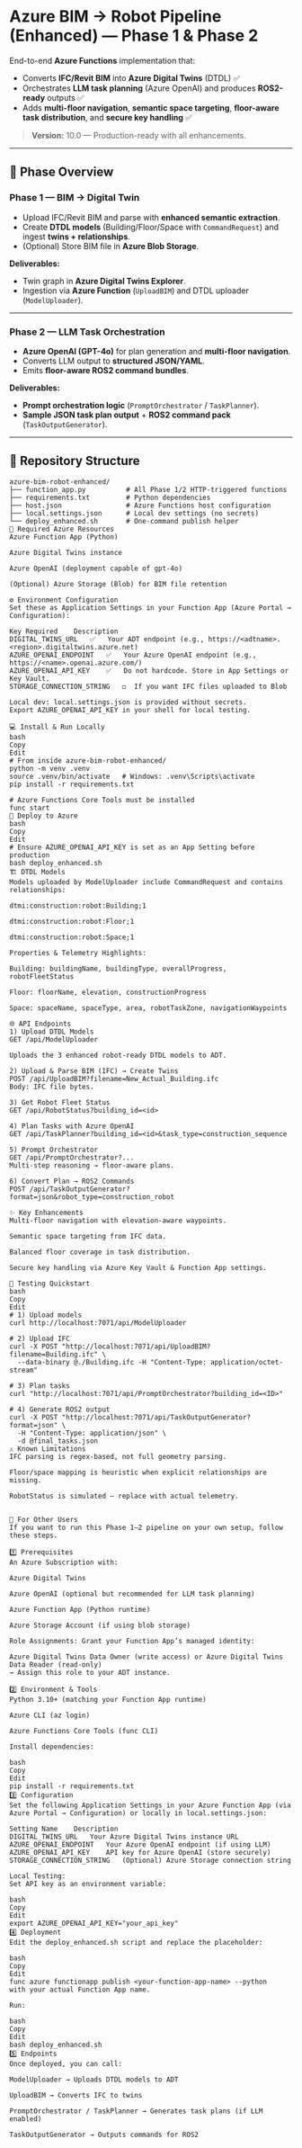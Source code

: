 # Azure BIM → Robot Pipeline (Enhanced) — Phase 1 & Phase 2

End-to-end **Azure Functions** implementation that:
- Converts **IFC/Revit BIM** into **Azure Digital Twins** (DTDL) ✅
- Orchestrates **LLM task planning** (Azure OpenAI) and produces **ROS2-ready** outputs ✅
- Adds **multi-floor navigation**, **semantic space targeting**, **floor-aware task distribution**, and **secure key handling** ✅

> **Version:** 10.0 — Production-ready with all enhancements.

---

## 📌 Phase Overview

### **Phase 1 — BIM → Digital Twin**
- Upload IFC/Revit BIM and parse with **enhanced semantic extraction**.
- Create **DTDL models** (Building/Floor/Space with `CommandRequest`) and ingest **twins + relationships**.
- (Optional) Store BIM file in **Azure Blob Storage**.

**Deliverables:**
- Twin graph in **Azure Digital Twins Explorer**.
- Ingestion via **Azure Function** (`UploadBIM`) and DTDL uploader (`ModelUploader`).

---

### **Phase 2 — LLM Task Orchestration**
- **Azure OpenAI (GPT-4o)** for plan generation and **multi-floor navigation**.
- Converts LLM output to **structured JSON/YAML**.
- Emits **floor-aware ROS2 command bundles**.

**Deliverables:**
- **Prompt orchestration logic** (`PromptOrchestrator` / `TaskPlanner`).
- **Sample JSON task plan output** + **ROS2 command pack** (`TaskOutputGenerator`).

---

## 📂 Repository Structure

```plaintext
azure-bim-robot-enhanced/
├── function_app.py          # All Phase 1/2 HTTP-triggered functions
├── requirements.txt         # Python dependencies
├── host.json                # Azure Functions host configuration
├── local.settings.json      # Local dev settings (no secrets)
└── deploy_enhanced.sh       # One-command publish helper
🔧 Required Azure Resources
Azure Function App (Python)

Azure Digital Twins instance

Azure OpenAI (deployment capable of gpt-4o)

(Optional) Azure Storage (Blob) for BIM file retention

⚙ Environment Configuration
Set these as Application Settings in your Function App (Azure Portal → Configuration):

Key	Required	Description
DIGITAL_TWINS_URL	✅	Your ADT endpoint (e.g., https://<adtname>.<region>.digitaltwins.azure.net)
AZURE_OPENAI_ENDPOINT	✅	Your Azure OpenAI endpoint (e.g., https://<name>.openai.azure.com/)
AZURE_OPENAI_API_KEY	✅	Do not hardcode. Store in App Settings or Key Vault.
STORAGE_CONNECTION_STRING	◻️	If you want IFC files uploaded to Blob

Local dev: local.settings.json is provided without secrets.
Export AZURE_OPENAI_API_KEY in your shell for local testing.

💻 Install & Run Locally
bash
Copy
Edit
# From inside azure-bim-robot-enhanced/
python -m venv .venv
source .venv/bin/activate   # Windows: .venv\Scripts\activate
pip install -r requirements.txt

# Azure Functions Core Tools must be installed
func start
🚀 Deploy to Azure
bash
Copy
Edit
# Ensure AZURE_OPENAI_API_KEY is set as an App Setting before production
bash deploy_enhanced.sh
🏗 DTDL Models
Models uploaded by ModelUploader include CommandRequest and contains relationships:

dtmi:construction:robot:Building;1

dtmi:construction:robot:Floor;1

dtmi:construction:robot:Space;1

Properties & Telemetry Highlights:

Building: buildingName, buildingType, overallProgress, robotFleetStatus

Floor: floorName, elevation, constructionProgress

Space: spaceName, spaceType, area, robotTaskZone, navigationWaypoints

🌐 API Endpoints
1) Upload DTDL Models
GET /api/ModelUploader

Uploads the 3 enhanced robot-ready DTDL models to ADT.

2) Upload & Parse BIM (IFC) → Create Twins
POST /api/UploadBIM?filename=New_Actual_Building.ifc
Body: IFC file bytes.

3) Get Robot Fleet Status
GET /api/RobotStatus?building_id=<id>

4) Plan Tasks with Azure OpenAI
GET /api/TaskPlanner?building_id=<id>&task_type=construction_sequence

5) Prompt Orchestrator
GET /api/PromptOrchestrator?...
Multi-step reasoning → floor-aware plans.

6) Convert Plan → ROS2 Commands
POST /api/TaskOutputGenerator?format=json&robot_type=construction_robot

✨ Key Enhancements
Multi-floor navigation with elevation-aware waypoints.

Semantic space targeting from IFC data.

Balanced floor coverage in task distribution.

Secure key handling via Azure Key Vault & Function App settings.

🧪 Testing Quickstart
bash
Copy
Edit
# 1) Upload models
curl http://localhost:7071/api/ModelUploader

# 2) Upload IFC
curl -X POST "http://localhost:7071/api/UploadBIM?filename=Building.ifc" \
  --data-binary @./Building.ifc -H "Content-Type: application/octet-stream"

# 3) Plan tasks
curl "http://localhost:7071/api/PromptOrchestrator?building_id=<ID>"

# 4) Generate ROS2 output
curl -X POST "http://localhost:7071/api/TaskOutputGenerator?format=json" \
  -H "Content-Type: application/json" \
  -d @final_tasks.json
⚠ Known Limitations
IFC parsing is regex-based, not full geometry parsing.

Floor/space mapping is heuristic when explicit relationships are missing.

RobotStatus is simulated — replace with actual telemetry.


📌 For Other Users
If you want to run this Phase 1–2 pipeline on your own setup, follow these steps.

1️⃣ Prerequisites
An Azure Subscription with:

Azure Digital Twins

Azure OpenAI (optional but recommended for LLM task planning)

Azure Function App (Python runtime)

Azure Storage Account (if using blob storage)

Role Assignments: Grant your Function App’s managed identity:

Azure Digital Twins Data Owner (write access) or Azure Digital Twins Data Reader (read-only)
→ Assign this role to your ADT instance.

2️⃣ Environment & Tools
Python 3.10+ (matching your Function App runtime)

Azure CLI (az login)

Azure Functions Core Tools (func CLI)

Install dependencies:

bash
Copy
Edit
pip install -r requirements.txt
3️⃣ Configuration
Set the following Application Settings in your Azure Function App (via Azure Portal → Configuration) or locally in local.settings.json:

Setting Name	Description
DIGITAL_TWINS_URL	Your Azure Digital Twins instance URL
AZURE_OPENAI_ENDPOINT	Your Azure OpenAI endpoint (if using LLM)
AZURE_OPENAI_API_KEY	API key for Azure OpenAI (store securely)
STORAGE_CONNECTION_STRING	(Optional) Azure Storage connection string

Local Testing:
Set API key as an environment variable:

bash
Copy
Edit
export AZURE_OPENAI_API_KEY="your_api_key"
4️⃣ Deployment
Edit the deploy_enhanced.sh script and replace the placeholder:

bash
Copy
Edit
func azure functionapp publish <your-function-app-name> --python
with your actual Function App name.

Run:

bash
Copy
Edit
bash deploy_enhanced.sh
5️⃣ Endpoints
Once deployed, you can call:

ModelUploader → Uploads DTDL models to ADT

UploadBIM → Converts IFC to twins

PromptOrchestrator / TaskPlanner → Generates task plans (if LLM enabled)

TaskOutputGenerator → Outputs commands for ROS2
